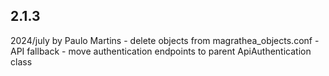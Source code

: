 ## 2.1.3
2024/july
by Paulo Martins
	- delete objects from magrathea_objects.conf
	- API fallback
	- move authentication endpoints to parent ApiAuthentication class



